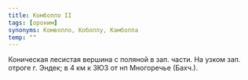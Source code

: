 ```yaml
---
title: Комбопло II
tags: [ороним]
synonyms: Комвопло, Кобоплу, Камбопла
temp: ""
---
```


Коническая лесистая вершина с поляной в зап. части. На узком зап. отроге г.
Эндек; в 4 км к ЗЮЗ от нп Многоречье (Бахч.).
